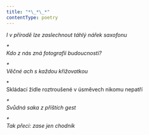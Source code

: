 ```yaml
---
title: "*\_*\_*"
contentType: poetry
---
```


<section>

_I v přírodě lze zaslechnout táhlý nářek saxofonu_

</section>

<section>

_\*  
Kdo z nás zná fotografii budoucnosti?_

</section>

<section>

_\*  
Věčné ach s každou křižovatkou_

</section>

<section>

\*  
Skládací židle roztroušené v úsměvech nikomu nepatří

_\*  
Svůdná saka z příštích gest_

</section>

<section>

_\*  
Tak přeci: zase jen chodník_

</section>
